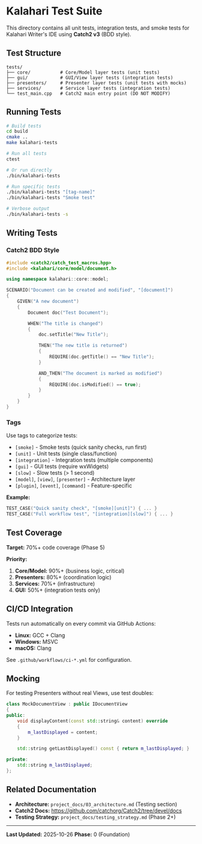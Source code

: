 # Kalahari Test Suite

This directory contains all unit tests, integration tests, and smoke tests for Kalahari Writer's IDE using **Catch2 v3** (BDD style).

## Test Structure

```
tests/
├── core/           # Core/Model layer tests (unit tests)
├── gui/            # GUI/View layer tests (integration tests)
├── presenters/     # Presenter layer tests (unit tests with mocks)
├── services/       # Service layer tests (integration tests)
└── test_main.cpp   # Catch2 main entry point (DO NOT MODIFY)
```

## Running Tests

```bash
# Build tests
cd build
cmake ..
make kalahari-tests

# Run all tests
ctest

# Or run directly
./bin/kalahari-tests

# Run specific tests
./bin/kalahari-tests "[tag-name]"
./bin/kalahari-tests "Smoke test"

# Verbose output
./bin/kalahari-tests -s
```

## Writing Tests

### Catch2 BDD Style

```cpp
#include <catch2/catch_test_macros.hpp>
#include <kalahari/core/model/document.h>

using namespace kalahari::core::model;

SCENARIO("Document can be created and modified", "[document]")
{
    GIVEN("A new document")
    {
        Document doc("Test Document");

        WHEN("The title is changed")
        {
            doc.setTitle("New Title");

            THEN("The new title is returned")
            {
                REQUIRE(doc.getTitle() == "New Title");
            }

            AND_THEN("The document is marked as modified")
            {
                REQUIRE(doc.isModified() == true);
            }
        }
    }
}
```

### Tags

Use tags to categorize tests:

- `[smoke]` - Smoke tests (quick sanity checks, run first)
- `[unit]` - Unit tests (single class/function)
- `[integration]` - Integration tests (multiple components)
- `[gui]` - GUI tests (require wxWidgets)
- `[slow]` - Slow tests (> 1 second)
- `[model]`, `[view]`, `[presenter]` - Architecture layer
- `[plugin]`, `[event]`, `[command]` - Feature-specific

**Example:**
```cpp
TEST_CASE("Quick sanity check", "[smoke][unit]") { ... }
TEST_CASE("Full workflow test", "[integration][slow]") { ... }
```

## Test Coverage

**Target:** 70%+ code coverage (Phase 5)

**Priority:**
1. **Core/Model:** 90%+ (business logic, critical)
2. **Presenters:** 80%+ (coordination logic)
3. **Services:** 70%+ (infrastructure)
4. **GUI:** 50%+ (integration tests only)

## CI/CD Integration

Tests run automatically on every commit via GitHub Actions:
- **Linux:** GCC + Clang
- **Windows:** MSVC
- **macOS:** Clang

See `.github/workflows/ci-*.yml` for configuration.

## Mocking

For testing Presenters without real Views, use test doubles:

```cpp
class MockDocumentView : public IDocumentView
{
public:
    void displayContent(const std::string& content) override
    {
        m_lastDisplayed = content;
    }

    std::string getLastDisplayed() const { return m_lastDisplayed; }

private:
    std::string m_lastDisplayed;
};
```

## Related Documentation

- **Architecture:** `project_docs/03_architecture.md` (Testing section)
- **Catch2 Docs:** https://github.com/catchorg/Catch2/tree/devel/docs
- **Testing Strategy:** `project_docs/testing_strategy.md` (Phase 2+)

---

**Last Updated:** 2025-10-26
**Phase:** 0 (Foundation)
